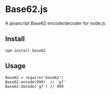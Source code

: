 # Base62.js

A javascript Base62 encode/decoder for node.js

## Install

    npm install base62

## Usage

    Base62 = require('base62')
    Base62.encode(999)  // 'g7'
    Base62.decode('g7') // 999
